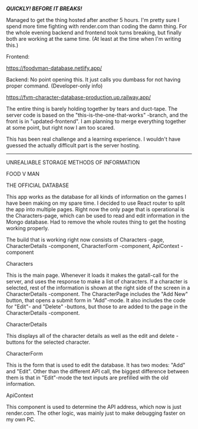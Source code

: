 ***************************QUICKLY! BEFORE IT BREAKS!***************************

Managed to get the thing hosted after another 5 hours. I'm pretty sure I spend more time fighting with render.com than coding the damn thing.
For the whole evening backend and frontend took turns breaking, but finally both are working at the same time. (At least at the time when I'm writing this.)

Frontend:

https://foodvman-database.netlify.app/


Backend: No point opening this. It just calls you dumbass for not having proper command. (Developer-only info)

https://fvm-character-database-production.up.railway.app/


The entire thing is barely holding together by tears and duct-tape. The server code is based on the "this-is-the-one-that-works" -branch, and the front is in "updated-frontend". I am planning to merge everything together at some point, but right now I am too scared.

This has been real challenge and a learning experience. I wouldn't have guessed the actually difficult part is the server hosting.



********************************************************************************



UNREALIABLE STORAGE METHODS OF INFORMATION

FOOD V MAN

THE OFFICIAL DATABASE


This app works as the database for all kinds of information on the games I have been making on my spare time.
I decided to use React router to split the app into multiple pages. Right now the only page that is operational is the Characters-page, which can be used to read and edit information in the Mongo database.
Had to remove the whole routes thing to get the hosting working properly.

The build that is working right now consists of
 Characters -page,
 CharacterDetails -component,
 CharacterForm -component,
 ApiContext -component

Characters

 This is the main page. Whenever it loads it makes the gatall-call for the server, and uses the response to make a list of characters.
 If a character is selected, rest of the information is shown at the right side of the screen in a CharacterDetails -component.
 The CharacterPage includes the "Add New" button, that opens a submit form in "Add"-mode. It also includes the code for "Edit"- and "Delete" -buttons, but those to are added to the page in the CharacterDetails -component.


CharacterDetails

 This displays all of the character details as well as the edit and delete -buttons for the selected character.


CharacterForm

 This is the form that is used to edit the database. It has two modes: "Add" and "Edit". Other than the different API call, the biggest difference between them is that in "Edit"-mode the text inputs are prefilled with the old information.


ApiContext

 This component is used to determine the API address, which now is just render.com. The other logic, was mainly just to make debugging faster on my own PC.
